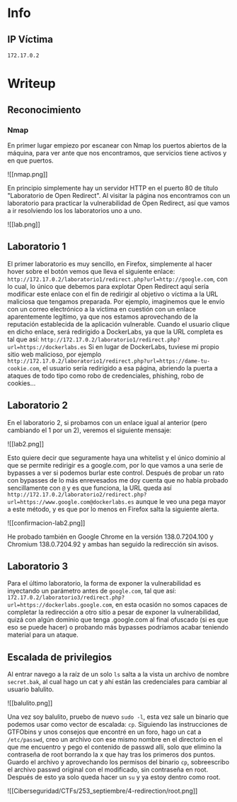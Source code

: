 # Info
## IP Víctima
```
172.17.0.2
```
# Writeup
## Reconocimiento
### Nmap
En primer lugar empiezo por escanear con Nmap los puertos abiertos de la máquina, para ver ante que nos encontramos, que servicios tiene activos y en que puertos.

![[nmap.png]]

En principio simplemente hay un servidor HTTP en el puerto 80 de título "Laboratorio de Open Redirect". 
Al visitar la página nos encontramos con un laboratorio para practicar la vulnerabilidad de Open Redirect, así que vamos a ir resolviendo los los laboratorios uno a uno.

![[lab.png]]

## Laboratorio 1
El primer laboratorio es muy sencillo, en Firefox, simplemente al hacer hover sobre el botón vemos que lleva el siguiente enlace: `http://172.17.0.2/laboratorio1/redirect.php?url=http://google.com`, con lo cual, lo único que debemos para explotar Open Redirect aquí sería modificar este enlace con el fin de redirigir al objetivo o víctima a la URL maliciosa que tengamos preparada.
Por ejemplo, imaginemos que le envío con un correo electrónico a la víctima en cuestión con un enlace aparentemente legítimo, ya que nos estamos aprovechando de la reputación establecida de la aplicación vulnerable. Cuando el usuario clique en dicho enlace, será redirigido a DockerLabs, ya que la URL completa es tal que así: `http://172.17.0.2/laboratorio1/redirect.php?url=https://dockerlabs.es`
Si en lugar de DockerLabs, tuviese mi propio sitio web malicioso, por ejemplo `http://172.17.0.2/laboratorio1/redirect.php?url=https://dame-tu-cookie.com`, el usuario sería redirigido a esa página, abriendo la puerta a ataques de todo tipo como robo de credenciales, phishing, robo de cookies...
## Laboratorio 2
En el laboratorio 2, si probamos con un enlace igual al anterior (pero cambiando el 1 por un 2), veremos el siguiente mensaje:

![[lab2.png]]

Esto quiere decir que seguramente haya una whitelist y el único dominio al que se permite redirigir es a google.com, por lo que vamos a una serie de bypasses a ver si podemos burlar este control. Después de probar un rato con bypasses de lo más enrevesados me doy cuenta que no había probado sencillamente con `@` y es que funciona, la URL queda así `http://172.17.0.2/laboratorio2/redirect.php?url=https://www.google.com@dockerlabs.es` aunque le veo una pega mayor a este método, y es que por lo menos en Firefox salta la siguiente alerta.

![[confirmacion-lab2.png]]

He probado también en Google Chrome en la versión 138.0.7204.100 y Chromium 138.0.7204.92 y ambas han seguido la redirección sin avisos.
## Laboratorio 3
Para el último laboratorio, la forma de exponer la vulnerabilidad es inyectando un parámetro antes de `google.com`, tal que así: `172.17.0.2/laboratorio3/redirect.php?url=https://dockerlabs.google.com`, en esta ocasión no somos capaces de completar la redirección a otro sitio a pesar de exponer la vulnerabilidad, quizá con algún dominio que tenga .google.com al final ofuscado (si es que eso se puede hacer) o probando más bypasses podríamos acabar teniendo material para un ataque.
## Escalada de privilegios
Al entrar navego a la raíz de un solo `ls` salta a la vista un archivo de nombre `secret.bak`, al cual hago un cat y ahí están las credenciales para cambiar al usuario balulito.

![[balulito.png]]

Una vez soy balulito, pruebo de nuevo `sudo -l`, esta vez sale un binario que podemos usar como vector de escalada: `cp`. Siguiendo las instrucciones de GTFObins y unos consejos que encontré en un foro, hago un cat a `/etc/passwd`, creo un archivo con ese mismo nombre en el directorio en el que me encuentro y pego el contenido de passwd allí, solo que elimino la contraseña de root borrando la x que hay tras los primeros dos puntos.
Guardo el archivo y aprovechando los permisos del binario `cp`, sobreescribo el archivo passwd original con el modificado, sin contraseña en root. Después de esto ya solo queda hacer un `su` y ya estoy dentro como root.

![[Ciberseguridad/CTFs/253_septiembre/4-redirection/root.png]]